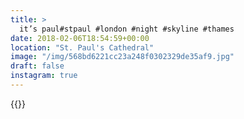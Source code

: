 ```yaml
---
title: >
  it’s paul#stpaul #london #night #skyline #thames
date: 2018-02-06T18:54:59+00:00
location: "St. Paul's Cathedral"
image: "/img/568bd6221cc23a248f0302329de35af9.jpg"
draft: false
instagram: true
---
```


{{<photo src="/img/568bd6221cc23a248f0302329de35af9.jpg">}}
